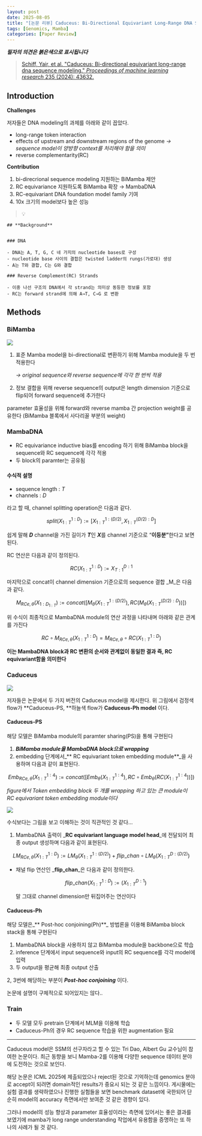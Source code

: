 ```yaml
---
layout: post
date: 2025-08-05
title: "[논문 리뷰] Caduceus: Bi-Directional Equivariant Long-Range DNA Sequence Modeling"
tags: [Genomics, Mamba]
categories: [Paper Review]
---
```


<span class="notion-red">_**필자의 의견은 붉은색으로 표시됩니다**_</span>


> [Schiff, Yair, et al. "Caduceus: Bi-directional equivariant long-range dna sequence modeling." ](https://pmc.ncbi.nlm.nih.gov/articles/PMC12189541/)[_Proceedings of machine learning research_](https://pmc.ncbi.nlm.nih.gov/articles/PMC12189541/)[ 235 (2024): 43632.](https://pmc.ncbi.nlm.nih.gov/articles/PMC12189541/)



## Introduction


**Challenges**


저자들은 DNA modeling의 과제를 아래와 같이 꼽았다.

- long-range token interaction
- effects of upstream and downstream regions of the genome 
_→ sequence model이 양방향 context를 처리해야 함을 의미_
- reverse complementarity(RC)

**Contribution**

1. bi-direcrional sequence modeling 지원하는 BiMamba 제안
1. RC equivariance 지원하도록 BiMamba 확장 → MambaDNA
1. RC-equivariant DNA foundation model family 기여
1. 10x 크기의 model보다 높은 성능

> 💡 


	## **Background**


	### DNA

	- DNA는 A, T, G, C 네 가지의 nucleotide bases로 구성
	- nucleotide base 사이의 결합은 twisted ladder의 rungs(가로대) 생성
	- A는 T와 결합, C는 G와 결합

	### Reverse Complement(RC) Strands

	- 이중 나선 구조의 DNA에서 각 strand는 의미상 동등한 정보를 포함
	- RC는 forward strand에 의해 A→T, C→G 로 변환


## Methods



### BiMamba


![](https://prod-files-secure.s3.us-west-2.amazonaws.com/542b861c-36a8-4051-84e5-8804b6728dba/2c247d59-7815-4980-99f0-8f0d21f445a7/image.png?X-Amz-Algorithm=AWS4-HMAC-SHA256&X-Amz-Content-Sha256=UNSIGNED-PAYLOAD&X-Amz-Credential=ASIAZI2LB466X32PHDLL%2F20250919%2Fus-west-2%2Fs3%2Faws4_request&X-Amz-Date=20250919T180115Z&X-Amz-Expires=3600&X-Amz-Security-Token=IQoJb3JpZ2luX2VjEGEaCXVzLXdlc3QtMiJGMEQCIHYCmOoqjCKy9hPspOWt7FrmtAfWPVViX9gXJ5fot3M0AiAZIVHXg90rjyJQF1HpGDnhLignTI1ckopoRmadA6Bq%2FCqIBAja%2F%2F%2F%2F%2F%2F%2F%2F%2F%2F8BEAAaDDYzNzQyMzE4MzgwNSIMb0xCsi1qv0N8DXMrKtwDHgVleU1pvVvMCDlafhhHJB7p0UoQ7i1wEeYAeImoFElqbfb%2FO0JNoN143UhXMbeJ8Fjk65b7uP4TpKngxND7ZUpvAFlJgnUs0r3FugH80r1OkwEWYkd8U%2F%2BhfOAcGc0n9qmGYreY0iu27EcSO3SneJIGcLmbmVS%2F2aFoxQl3V5gjhm3w1tvyas1H1%2FYH16dZpbubz0c8zrYdjc7QMeIpOFGo0WFZ3EEgiq%2BKNzo6Z18ZDFyQK1%2BG8KWC2mCIehll0GuutB%2BpO0MNwzISaoGyh1Ka5G5rEJ8eTtMaXPOHXqLnLd2JSvp%2F08FxpLyhi4KnzcLbPCCH6xv6eEFPg5fQ6QmzS0NkswzevnQuxIUmOs2KFMMjvbmR6o3aOo4zn3xKtQcYPrKsHEJv6rhB5T0xm%2FgYxfUlNppiry2cUh0UZHrL3Oyevd38Y7bgK9T1fQPUgfY%2FgOUqsRY9i4uY9nyj7dJi3Al1o9i6TNw18XIK4r3r%2FbhRyNakiLxLpp8lvuDjA6i5gg9cjpFUADq1U6%2FRO%2B04lXqL%2BLgcFNI1XvNe0KxNxmvUq6jnZGDe8PqGNMeNu173Yrxgjp8zLZWERod%2B1oZqUUcAJOF%2BwzgNDrYJLeGbmiNXUmOk%2BsIc7n8w7Z%2B2xgY6pgFPGFg2J5hZUhI3Lwdx1QOeBSX0w4sN462GAYJ6eMrjvN2g24CGKWTKvAq7HXlknf%2FdkFzZqKOikgNSQxev4JLmwsIYjXwh1UK26dk53WNzib8n9kOKEEhJY9BTOxfBFAOAW%2BVUWyXL7oOAHQijG%2BDZw9nQAo4jCIA5f3Z4SVklhOYANIp3SVEmlBEWlfs%2BfXXLeiSkDTm3x%2FB2wgKEM%2Bzz3PVZUehF&X-Amz-Signature=2988cd06d616f57657c84c9379f3a8417c98edb190d65fd1de098a4db9053bba&X-Amz-SignedHeaders=host&x-amz-checksum-mode=ENABLED&x-id=GetObject)

1. 표준 Mamba model을 bi-directional로 변환하기 위해 Mamba module을 두 번 적용한다

	_→ original sequence와 reverse sequence에 각각 한 번씩 적용_

1. 정보 결합을 위해 reverse sequence의 output은 length dimension 기준으로 flip되어 forward sequence에 추가한다

parameter 효율성을 위해 forward와 reverse mamba 간 projection weight를 공유한다 (BiMamba 블록에서 사다리꼴 부분의 weight)



### MambaDNA

- RC equivariance inductive bias를 encoding 하기 위해 BiMamba block을 sequence와 RC sequence에 각각 적용
- 두 block의 paramter는 공유됨


#### 수식적 설명

- sequence length : _T_
- channels : _D_

라고 할 때,  channel splitting operation은 다음과 같다.


$$
split(X^{1:D}_{1:T}):=[X^{1:(D/2)}_{1:T},X^{(D/2):D}_{1:T}]
$$


<span class="notion-red">쉽게 말해 </span><span class="notion-red">_**D**_</span><span class="notion-red"> channel을 가진 길이가 </span><span class="notion-red">_**T**_</span><span class="notion-red">인 </span><span class="notion-red">_**X**_</span><span class="notion-red">를 channel 기준으로 “</span><span class="notion-red">**이등분”**</span><span class="notion-red">한다고 보면 된다.</span>


RC 연산은 다음과 같이 정의된다.


$$
RC(X^{1:D}_{1:T}):=X^{D:1}_{T:1}
$$


마지막으로 concat이 channel dimension 기준으로의 sequence 결합 _M_은 다음과 같다.


$$
M_{RCe,\theta}(X_{1:D_{1:T}}):=concat([M_{\theta}(X^{1:(D/2)}_{1:T}),RC(M_{\theta}(X^{(D/2):D}_{1:T}))])
$$


위 수식이 최종적으로 MambaDNA module의 연산 과정을 나타내며 아래와 같은 관계를 가진다


$$
RC\circ M_{RCe,\theta}(X^{1:D}_{1:T}) = M_{RCe,\theta} \circ RC(X^{1:D}_{1:T})
$$


**이는 MambaDNA block과 RC 변환의 순서와 관계없이 동일한 결과 즉, RC equivariant함을 의미한다**



### Caduceus


![](https://prod-files-secure.s3.us-west-2.amazonaws.com/542b861c-36a8-4051-84e5-8804b6728dba/f94a60d7-8145-473b-aef9-7c68d3ec604a/image.png?X-Amz-Algorithm=AWS4-HMAC-SHA256&X-Amz-Content-Sha256=UNSIGNED-PAYLOAD&X-Amz-Credential=ASIAZI2LB466X32PHDLL%2F20250919%2Fus-west-2%2Fs3%2Faws4_request&X-Amz-Date=20250919T180115Z&X-Amz-Expires=3600&X-Amz-Security-Token=IQoJb3JpZ2luX2VjEGEaCXVzLXdlc3QtMiJGMEQCIHYCmOoqjCKy9hPspOWt7FrmtAfWPVViX9gXJ5fot3M0AiAZIVHXg90rjyJQF1HpGDnhLignTI1ckopoRmadA6Bq%2FCqIBAja%2F%2F%2F%2F%2F%2F%2F%2F%2F%2F8BEAAaDDYzNzQyMzE4MzgwNSIMb0xCsi1qv0N8DXMrKtwDHgVleU1pvVvMCDlafhhHJB7p0UoQ7i1wEeYAeImoFElqbfb%2FO0JNoN143UhXMbeJ8Fjk65b7uP4TpKngxND7ZUpvAFlJgnUs0r3FugH80r1OkwEWYkd8U%2F%2BhfOAcGc0n9qmGYreY0iu27EcSO3SneJIGcLmbmVS%2F2aFoxQl3V5gjhm3w1tvyas1H1%2FYH16dZpbubz0c8zrYdjc7QMeIpOFGo0WFZ3EEgiq%2BKNzo6Z18ZDFyQK1%2BG8KWC2mCIehll0GuutB%2BpO0MNwzISaoGyh1Ka5G5rEJ8eTtMaXPOHXqLnLd2JSvp%2F08FxpLyhi4KnzcLbPCCH6xv6eEFPg5fQ6QmzS0NkswzevnQuxIUmOs2KFMMjvbmR6o3aOo4zn3xKtQcYPrKsHEJv6rhB5T0xm%2FgYxfUlNppiry2cUh0UZHrL3Oyevd38Y7bgK9T1fQPUgfY%2FgOUqsRY9i4uY9nyj7dJi3Al1o9i6TNw18XIK4r3r%2FbhRyNakiLxLpp8lvuDjA6i5gg9cjpFUADq1U6%2FRO%2B04lXqL%2BLgcFNI1XvNe0KxNxmvUq6jnZGDe8PqGNMeNu173Yrxgjp8zLZWERod%2B1oZqUUcAJOF%2BwzgNDrYJLeGbmiNXUmOk%2BsIc7n8w7Z%2B2xgY6pgFPGFg2J5hZUhI3Lwdx1QOeBSX0w4sN462GAYJ6eMrjvN2g24CGKWTKvAq7HXlknf%2FdkFzZqKOikgNSQxev4JLmwsIYjXwh1UK26dk53WNzib8n9kOKEEhJY9BTOxfBFAOAW%2BVUWyXL7oOAHQijG%2BDZw9nQAo4jCIA5f3Z4SVklhOYANIp3SVEmlBEWlfs%2BfXXLeiSkDTm3x%2FB2wgKEM%2Bzz3PVZUehF&X-Amz-Signature=8f85ec3246ff2f01557c2bbda37376d527abc9ac5fb8ced523bec4cc912cdb99&X-Amz-SignedHeaders=host&x-amz-checksum-mode=ENABLED&x-id=GetObject)


저자들은 논문에서 두 가지 버전의 Caduceus model을 제시한다. 위 그림에서 검정색 flow가 **Caduceus-PS, **하늘색 flow가 **Caduceus-Ph model** 이다.



#### Caduceus-PS


해당 모델은 BiMamba module의 paramter sharing(PS)을 통해 구현된다

1. _**BiMamba module을 MambaDNA block으로 wrapping**_
1. embedding 단계에서_** RC equivariant token embedding module**_을 사용하며 다음과 같이 표현된다.

$$
Emb_{RCe,\theta}(X^{1:4}_{1:T}):=concat([Emb_{\theta}(X^{1:4}_{1:T}),RC \circ Emb_{\theta}(RC(X^{1:4}_{1:T}))])
$$


_figure에서 Token embedding block 두 개를 wrapping 하고 있는 큰 module이 RC equivariant token embedding module이다_


![](https://prod-files-secure.s3.us-west-2.amazonaws.com/542b861c-36a8-4051-84e5-8804b6728dba/b175e4da-71eb-4e91-8c23-a06dabe673c9/image.png?X-Amz-Algorithm=AWS4-HMAC-SHA256&X-Amz-Content-Sha256=UNSIGNED-PAYLOAD&X-Amz-Credential=ASIAZI2LB466X32PHDLL%2F20250919%2Fus-west-2%2Fs3%2Faws4_request&X-Amz-Date=20250919T180116Z&X-Amz-Expires=3600&X-Amz-Security-Token=IQoJb3JpZ2luX2VjEGEaCXVzLXdlc3QtMiJGMEQCIHYCmOoqjCKy9hPspOWt7FrmtAfWPVViX9gXJ5fot3M0AiAZIVHXg90rjyJQF1HpGDnhLignTI1ckopoRmadA6Bq%2FCqIBAja%2F%2F%2F%2F%2F%2F%2F%2F%2F%2F8BEAAaDDYzNzQyMzE4MzgwNSIMb0xCsi1qv0N8DXMrKtwDHgVleU1pvVvMCDlafhhHJB7p0UoQ7i1wEeYAeImoFElqbfb%2FO0JNoN143UhXMbeJ8Fjk65b7uP4TpKngxND7ZUpvAFlJgnUs0r3FugH80r1OkwEWYkd8U%2F%2BhfOAcGc0n9qmGYreY0iu27EcSO3SneJIGcLmbmVS%2F2aFoxQl3V5gjhm3w1tvyas1H1%2FYH16dZpbubz0c8zrYdjc7QMeIpOFGo0WFZ3EEgiq%2BKNzo6Z18ZDFyQK1%2BG8KWC2mCIehll0GuutB%2BpO0MNwzISaoGyh1Ka5G5rEJ8eTtMaXPOHXqLnLd2JSvp%2F08FxpLyhi4KnzcLbPCCH6xv6eEFPg5fQ6QmzS0NkswzevnQuxIUmOs2KFMMjvbmR6o3aOo4zn3xKtQcYPrKsHEJv6rhB5T0xm%2FgYxfUlNppiry2cUh0UZHrL3Oyevd38Y7bgK9T1fQPUgfY%2FgOUqsRY9i4uY9nyj7dJi3Al1o9i6TNw18XIK4r3r%2FbhRyNakiLxLpp8lvuDjA6i5gg9cjpFUADq1U6%2FRO%2B04lXqL%2BLgcFNI1XvNe0KxNxmvUq6jnZGDe8PqGNMeNu173Yrxgjp8zLZWERod%2B1oZqUUcAJOF%2BwzgNDrYJLeGbmiNXUmOk%2BsIc7n8w7Z%2B2xgY6pgFPGFg2J5hZUhI3Lwdx1QOeBSX0w4sN462GAYJ6eMrjvN2g24CGKWTKvAq7HXlknf%2FdkFzZqKOikgNSQxev4JLmwsIYjXwh1UK26dk53WNzib8n9kOKEEhJY9BTOxfBFAOAW%2BVUWyXL7oOAHQijG%2BDZw9nQAo4jCIA5f3Z4SVklhOYANIp3SVEmlBEWlfs%2BfXXLeiSkDTm3x%2FB2wgKEM%2Bzz3PVZUehF&X-Amz-Signature=1079a526b45a0315caae471e2424b0fdfbe4522aa377d404ddda983aaf2cd546&X-Amz-SignedHeaders=host&x-amz-checksum-mode=ENABLED&x-id=GetObject)


<span class="notion-red">수식보다는 그림을 보고 이해하는 것이 직관적인 것 같다…</span>

1. MambaDNA 출력이 _**RC equivariant language model head**_에 전달되어 최종 output 생성하며 다음과 같이 표현된다.

$$
LM_{RCe,\theta}(X^{1:D}_{1:T}):= LM_{\theta}(X^{1:(D/2)}_{1:T})+flip\_chan\circ LM_{\theta}(X^{D:(D/2)}_{1:T})
$$

- 채널 flip 연산인 _**flip\_chan**_은 다음과 같이 정의한다.

	$$
	flip\_chan(X^{1:D}_{1:T}):=(X^{D:1}_{1:T})
	$$


	말 그대로 channel dimension만 뒤집어주는 연산이다



#### Caduceus-Ph


해당 모델은_** Post-hoc conjoining(Ph)**_ 방법론을 이용해 BiMamba block stack을 통해 구현된다

1. MambaDNA block을 사용하지 않고 BiMamba module을 backbone으로 학습
1. inference 단계에서 input sequence와 input의 RC sequence를 각각 model에 입력
1. 두 output을 평균해 최종 output 산출

2, 3번에 해당하는 부분이 _**Post-hoc conjoining**_ 이다.


<span class="notion-red">논문에 설명이 구체적으로 되어있지는 않다..</span>



### Train

- 두 모델 모두 pretrain 단계에서 MLM을 이용해 학습
- Caduceus-Ph의 경우 RC sequence 학습을 위한 augmentation 필요

---


<span class="notion-red">Caduceus model은 SSM의 선구자라고 할 수 있는 Tri Dao, Albert Gu 교수님이 참여한 논문이다. 최근 동향을 보니 Mamba-2를 이용해 다양한 sequence 데이터 분야에 도전하는 것으로 보인다.</span>


<span class="notion-red">해당 논문은 ICML 2025에 제출되었으나 reject된 것으로 기억하는데 genomics 분야로 accept이 되려면 domain적인 results가 중요시 되는 것 같은 느낌이다. 게시물에는 실험 결과를 생략하였으나 진행한 실험들을 보면 benchmark dataset에 국한되어 단순히 model의 accuracy 측면에서만 보여준 것 같은 경향이 있다.</span>


<span class="notion-red">그러나 model의 성능 향상과 parameter 효율성이라는 측면에 있어서는 좋은 결과를 보였기에 mamba가 long range understanding 작업에서 유용함을 증명하는 또 하나의 사례가 될 것 같다.</span>

